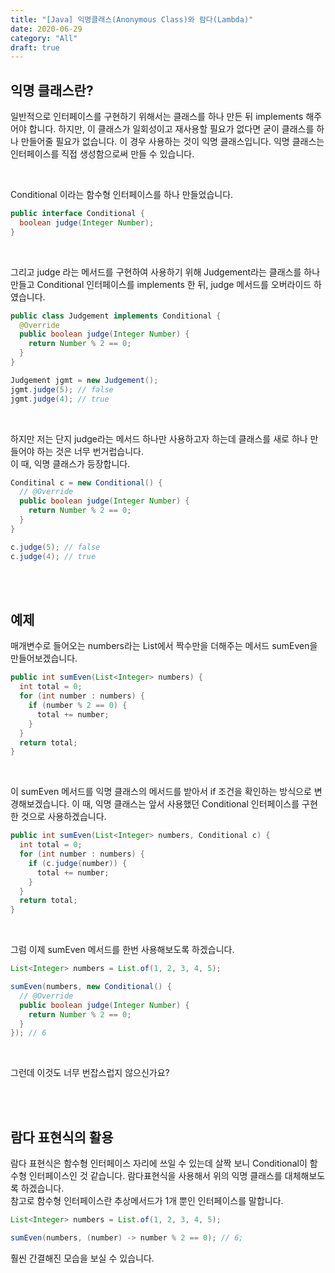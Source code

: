 ```yaml
---
title: "[Java] 익명클래스(Anonymous Class)와 람다(Lambda)"
date: 2020-06-29
category: "All"
draft: true
---
```


## 익명 클래스란?

일반적으로 인터페이스를 구현하기 위해서는 클래스를 하나 만든 뒤 implements 해주어야 합니다. 하지만, 이 클래스가 일회성이고 재사용할 필요가 없다면 굳이 클래스를 하나 만들어줄 필요가 없습니다. 이 경우 사용하는 것이 익명 클래스입니다. 익명 클래스는 인터페이스를 직접 생성함으로써 만들 수 있습니다.

  <br>

  Conditional 이라는 함수형 인터페이스를 하나 만들었습니다.

  ```java
  public interface Conditional {
    boolean judge(Integer Number);
  }
  ```

  <br>

  그리고 judge 라는 메서드를 구현하여 사용하기 위해 Judgement라는 클래스를 하나 만들고 Conditional 인터페이스를 implements 한 뒤, judge 메서드를 오버라이드 하였습니다.

  ```java
  public class Judgement implements Conditional {
    @Override
    public boolean judge(Integer Number) {
      return Number % 2 == 0;
    }
  }

  Judgement jgmt = new Judgement();
  jgmt.judge(5); // false
  jgmt.judge(4); // true
  ```

  <br>

  하지만 저는 단지 judge라는 메서드 하나만 사용하고자 하는데 클래스를 새로 하나 만들어야 하는 것은 너무 번거럽습니다.  
  이 때, 익명 클래스가 등장합니다.

  ```java
  Conditinal c = new Conditional() {
    // @Override
    public boolean judge(Integer Number) {
      return Number % 2 == 0;
    }
  }

  c.judge(5); // false
  c.judge(4); // true
  ```

<br><br>

## 예제

매개변수로 들어오는 numbers라는 List에서 짝수만을 더해주는 메서드 sumEven을 만들어보겠습니다.

  ```java
  public int sumEven(List<Integer> numbers) {
    int total = 0;
    for (int number : numbers) {
      if (number % 2 == 0) {
        total += number;
      }
    }
    return total;
  }
  ```

  <br>

  이 sumEven 메서드를 익명 클래스의 메서드를 받아서 if 조건을 확인하는 방식으로 변경해보겠습니다. 이 때, 익명 클래스는 앞서 사용했던 Conditional 인터페이스를 구현한 것으로 사용하겠습니다.

  ```java
  public int sumEven(List<Integer> numbers, Conditional c) {
    int total = 0;
    for (int number : numbers) {
      if (c.judge(number)) {
        total += number;
      }
    }
    return total;
  }
  ```

  <br>

  그럼 이제 sumEven 메서드를 한번 사용해보도록 하겠습니다.

  ```java
  List<Integer> numbers = List.of(1, 2, 3, 4, 5);

  sumEven(numbers, new Conditional() {
    // @Override
    public boolean judge(Integer Number) {
      return Number % 2 == 0;
    }
  }); // 6
  ```

  <br>

  그런데 이것도 너무 번잡스럽지 않으신가요?

<br><br>

## 람다 표현식의 활용

람다 표현식은 함수형 인터페이스 자리에 쓰일 수 있는데 살짝 보니 Conditional이 함수형 인터페이스인 것 같습니다. 람다표현식을 사용해서 위의 익명 클래스를 대체해보도록 하겠습니다.  
참고로 함수형 인터페이스란 추상메서드가 1개 뿐인 인터페이스를 말합니다.

  ```java
  List<Integer> numbers = List.of(1, 2, 3, 4, 5);

  sumEven(numbers, (number) -> number % 2 == 0); // 6;
  ```

  훨씬 간결해진 모습을 보실 수 있습니다.
